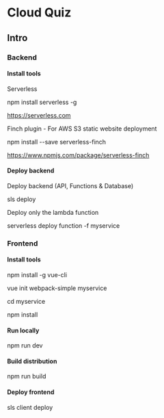 # Cloud Quiz

## Intro



### Backend

#### Install tools

Serverless

npm install serverless -g

https://serverless.com


Finch plugin - For AWS S3 static website deployment

npm install --save serverless-finch

https://www.npmjs.com/package/serverless-finch


#### Deploy backend

Deploy backend (API, Functions & Database)

sls deploy

Deploy only the lambda function

serverless deploy function -f myservice





### Frontend

#### Install tools

npm install -g vue-cli

vue init webpack-simple myservice

cd myservice

npm install

#### Run locally

npm run dev

#### Build distribution

npm run build

#### Deploy frontend

sls client deploy